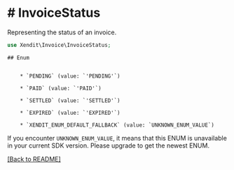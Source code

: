 # # InvoiceStatus
Representing the status of an invoice.

```php
use Xendit\Invoice\InvoiceStatus;
```


    ## Enum

    
        * `PENDING` (value: `'PENDING'`)
    
        * `PAID` (value: `'PAID'`)
    
        * `SETTLED` (value: `'SETTLED'`)
    
        * `EXPIRED` (value: `'EXPIRED'`)
    
        * `XENDIT_ENUM_DEFAULT_FALLBACK` (value: `UNKNOWN_ENUM_VALUE`)

If you encounter `UNKNOWN_ENUM_VALUE`, it means that this ENUM is unavailable in your current SDK version. Please upgrade to get the newest ENUM.

[[Back to README]](../../README.md)
